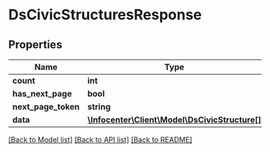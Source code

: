 # DsCivicStructuresResponse

## Properties
Name | Type | Description | Notes
------------ | ------------- | ------------- | -------------
**count** | **int** |  | [optional] 
**has_next_page** | **bool** |  | [optional] 
**next_page_token** | **string** |  | [optional] 
**data** | [**\Infocenter\Client\Model\DsCivicStructure[]**](DsCivicStructure.md) |  | [optional] 

[[Back to Model list]](../../README.md#documentation-for-models) [[Back to API list]](../../README.md#documentation-for-api-endpoints) [[Back to README]](../../README.md)

